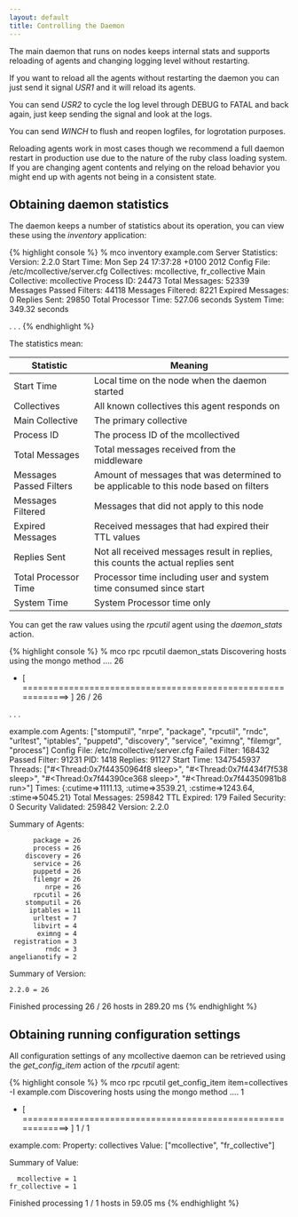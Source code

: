 ```yaml
---
layout: default
title: Controlling the Daemon
---
```


The main daemon that runs on nodes keeps internal stats and supports reloading of agents and changing
logging level without restarting.

If you want to reload all the agents without restarting the daemon you can just send it signal *USR1*
and it will reload its agents.

You can send *USR2* to cycle the log level through DEBUG to FATAL and back again, just keep sending
the signal and look at the logs.

You can send *WINCH* to flush and reopen logfiles, for logrotation purposes.

Reloading agents work in most cases though we recommend a full daemon restart in production use
due to the nature of the ruby class loading system.  If you are changing agent contents and relying
on the reload behavior you might end up with agents not being in a consistent state.

## Obtaining daemon statistics

The daemon keeps a number of statistics about its operation, you can view these using the _inventory_
application:

{% highlight console %}
% mco inventory example.com
   Server Statistics:
                      Version: 2.2.0
                   Start Time: Mon Sep 24 17:37:28 +0100 2012
                  Config File: /etc/mcollective/server.cfg
                  Collectives: mcollective, fr_collective
              Main Collective: mcollective
                   Process ID: 24473
               Total Messages: 52339
      Messages Passed Filters: 44118
            Messages Filtered: 8221
             Expired Messages: 0
                 Replies Sent: 29850
         Total Processor Time: 527.06 seconds
                  System Time: 349.32 seconds

.
.
.
{% endhighlight %}

The statistics mean:

|Statistic   |Meaning                                    |
|------------|-------------------------------------------|
|Start Time             |Local time on the node when the daemon started|
|Collectives            |All known collectives this agent responds on|
|Main Collective        |The primary collective|
|Process ID             |The process ID of the mcollectived|
|Total Messages         |Total messages received from the middleware|
|Messages Passed Filters|Amount of messages that was determined to be applicable to this node based on filters|
|Messages Filtered      |Messages that did not apply to this node|
|Expired Messages       |Received messages that had expired their TTL values|
|Replies Sent           |Not all received messages result in replies, this counts the actual replies sent|
|Total Processor Time   |Processor time including user and system time consumed since start|
|System Time            |System Processor time only|

You can get the raw values using the *rpcutil* agent using the *daemon_stats* action.

{% highlight console %}
% mco rpc rpcutil daemon_stats
Discovering hosts using the mongo method .... 26

 * [ ============================================================> ] 26 / 26

.
.
.

example.com
               Agents: ["stomputil",
                        "nrpe",
                        "package",
                        "rpcutil",
                        "rndc",
                        "urltest",
                        "iptables",
                        "puppetd",
                        "discovery",
                        "service",
                        "eximng",
                        "filemgr",
                        "process"]
          Config File: /etc/mcollective/server.cfg
        Failed Filter: 168432
        Passed Filter: 91231
                  PID: 1418
              Replies: 91127
           Start Time: 1347545937
              Threads: ["#<Thread:0x7f44350964f8 sleep>",
                        "#<Thread:0x7f4434f7f538 sleep>",
                        "#<Thread:0x7f44390ce368 sleep>",
                        "#<Thread:0x7f44350981b8 run>"]
                Times: {:cutime=>1111.13, :utime=>3539.21, :cstime=>1243.64, :stime=>5045.21}
       Total Messages: 259842
          TTL Expired: 179
      Failed Security: 0
   Security Validated: 259842
              Version: 2.2.0


Summary of Agents:

          package = 26
          process = 26
        discovery = 26
          service = 26
          puppetd = 26
          filemgr = 26
             nrpe = 26
          rpcutil = 26
        stomputil = 26
         iptables = 11
          urltest = 7
          libvirt = 4
           eximng = 4
     registration = 3
             rndc = 3
    angelianotify = 2

Summary of Version:

    2.2.0 = 26

Finished processing 26 / 26 hosts in 289.20 ms
{% endhighlight %}

## Obtaining running configuration settings

All configuration settings of any mcollective daemon can be retrieved using the *get_config_item*
action of the *rpcutil* agent:

{% highlight console %}
% mco rpc rpcutil get_config_item item=collectives -I example.com
Discovering hosts using the mongo method .... 1

 * [ ============================================================> ] 1 / 1


example.com:
   Property: collectives
      Value: ["mcollective", "fr_collective"]


Summary of Value:

      mcollective = 1
    fr_collective = 1


Finished processing 1 / 1 hosts in 59.05 ms
{% endhighlight %}
